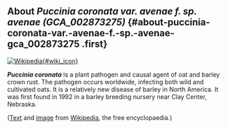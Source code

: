 About *Puccinia coronata var. avenae f. sp. avenae (GCA\_002873275)* {#about-puccinia-coronata-var.-avenae-f.-sp.-avenae-gca_002873275 .first}
--------------------------------------------------------------------

[![Wikipedia](/img/wikipedia_logo_v2_en.png){#wiki_icon}](http://en.wikipedia.org/wiki/Puccinia_coronata)

***Puccinia coronata*** is a plant pathogen and causal agent of oat and
barley crown rust. The pathogen occurs worldwide, infecting both wild
and cultivated oats. It is a relatively new disease of barley in North
America. It was first found in 1992 in a barley breeding nursery near
Clay Center, Nebraska.

([Text](http://en.wikipedia.org/wiki/Puccinia_coronata) and
[image](https://commons.wikimedia.org/wiki/File:Oatcrownrust.jpg) from
[Wikipedia](http://en.wikipedia.org/), the free encyclopaedia.)
